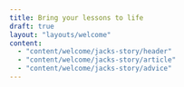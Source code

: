 ```yaml
---
title: Bring your lessons to life
draft: true
layout: "layouts/welcome"
content:
  - "content/welcome/jacks-story/header"
  - "content/welcome/jacks-story/article"
  - "content/welcome/jacks-story/advice"
---
```

